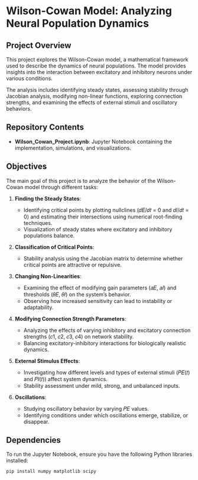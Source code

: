 # Wilson-Cowan Model: Analyzing Neural Population Dynamics

## Project Overview
This project explores the Wilson-Cowan model, a mathematical framework used to describe the dynamics of neural populations. The model provides insights into the interaction between excitatory and inhibitory neurons under various conditions. 

The analysis includes identifying steady states, assessing stability through Jacobian analysis, modifying non-linear functions, exploring connection strengths, and examining the effects of external stimuli and oscillatory behaviors.

## Repository Contents
- **Wilson_Cowan_Project.ipynb**: Jupyter Notebook containing the implementation, simulations, and visualizations.

## Objectives
The main goal of this project is to analyze the behavior of the Wilson-Cowan model through different tasks:

1. **Finding the Steady States**:
   - Identifying critical points by plotting nullclines (𝑑𝐸/𝑑𝑡 = 0 and 𝑑𝐼/𝑑𝑡 = 0) and estimating their intersections using numerical root-finding techniques.
   - Visualization of steady states where excitatory and inhibitory populations balance.

2. **Classification of Critical Points**:
   - Stability analysis using the Jacobian matrix to determine whether critical points are attractive or repulsive.

3. **Changing Non-Linearities**:
   - Examining the effect of modifying gain parameters (𝑎𝐸, 𝑎𝐼) and thresholds (𝜃𝐸, 𝜃𝐼) on the system’s behavior.
   - Observing how increased sensitivity can lead to instability or adaptability.

4. **Modifying Connection Strength Parameters**:
   - Analyzing the effects of varying inhibitory and excitatory connection strengths (𝑐1, 𝑐2, 𝑐3, 𝑐4) on network stability.
   - Balancing excitatory-inhibitory interactions for biologically realistic dynamics.

5. **External Stimulus Effects**:
   - Investigating how different levels and types of external stimuli (𝑃𝐸(𝑡) and 𝑃𝐼(𝑡)) affect system dynamics.
   - Stability assessment under mild, strong, and unbalanced inputs.

6. **Oscillations**:
   - Studying oscillatory behavior by varying 𝑃𝐸 values.
   - Identifying conditions under which oscillations emerge, stabilize, or disappear.

## Dependencies
To run the Jupyter Notebook, ensure you have the following Python libraries installed:
```bash
pip install numpy matplotlib scipy
